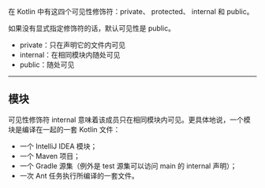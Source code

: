 在 Kotlin 中有这四个可见性修饰符：private、 protected、 internal 和 public。 

如果没有显式指定修饰符的话，默认可见性是 public。

- private：只在声明它的文件内可见
- internal：在相同模块内随处可见
- public：随处可见

---

## 模块

可见性修饰符 internal 意味着该成员只在相同模块内可见。更具体地说，一个模块是编译在一起的一套 Kotlin 文件：

* 一个 IntelliJ IDEA 模块；
* 一个 Maven 项目；
* 一个 Gradle 源集（例外是 test 源集可以访问 main 的 internal 声明）；
* 一次 <kotlinc> Ant 任务执行所编译的一套文件。
